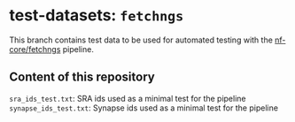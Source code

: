 # test-datasets: `fetchngs`

This branch contains test data to be used for automated testing with the [nf-core/fetchngs](https://github.com/nf-core/fetchngs) pipeline.

## Content of this repository

`sra_ids_test.txt`: SRA ids used as a minimal test for the pipeline  
`synapse_ids_test.txt`: Synapse ids used as a minimal test for the pipeline
